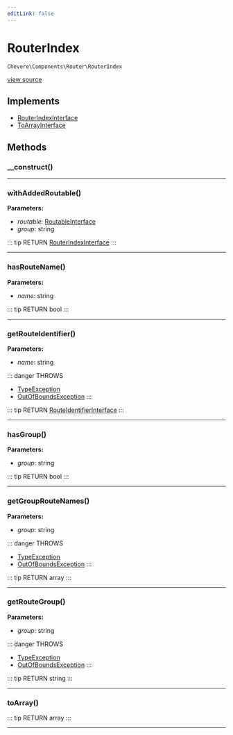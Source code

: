 ```yaml
---
editLink: false
---
```


# RouterIndex

`Chevere\Components\Router\RouterIndex`

[view source](https://github.com/chevere/chevere/blob/master/src/Chevere/Components/Router/RouterIndex.php)

## Implements

- [RouterIndexInterface](../../Interfaces/Router/RouterIndexInterface.md)
- [ToArrayInterface](../../Interfaces/Common/ToArrayInterface.md)

## Methods

### __construct()

---

### withAddedRoutable()

**Parameters:**

- *routable*: [RoutableInterface](../../Interfaces/Router/RoutableInterface.md)
- *group*: string

::: tip RETURN
[RouterIndexInterface](../../Interfaces/Router/RouterIndexInterface.md)
:::

---

### hasRouteName()

**Parameters:**

- *name*: string

::: tip RETURN
bool
:::

---

### getRouteIdentifier()

**Parameters:**

- *name*: string

::: danger THROWS
- [TypeException](../../Exceptions/Core/TypeException.md) 
- [OutOfBoundsException](../../Exceptions/Core/OutOfBoundsException.md) 
:::

::: tip RETURN
[RouteIdentifierInterface](../../Interfaces/Router/RouteIdentifierInterface.md)
:::

---

### hasGroup()

**Parameters:**

- *group*: string

::: tip RETURN
bool
:::

---

### getGroupRouteNames()

**Parameters:**

- *group*: string

::: danger THROWS
- [TypeException](../../Exceptions/Core/TypeException.md) 
- [OutOfBoundsException](../../Exceptions/Core/OutOfBoundsException.md) 
:::

::: tip RETURN
array
:::

---

### getRouteGroup()

**Parameters:**

- *group*: string

::: danger THROWS
- [TypeException](../../Exceptions/Core/TypeException.md) 
- [OutOfBoundsException](../../Exceptions/Core/OutOfBoundsException.md) 
:::

::: tip RETURN
string
:::

---

### toArray()

::: tip RETURN
array
:::

---
